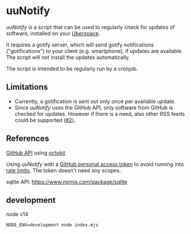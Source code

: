 # uuNotify

_uuNotify_ is a script that can be used to regularly check for updates of software, installed on your [Uberspace](https://uberspace.de).

It requires a gotify server, which will send gotify notifications ("gotifications") to your client (e.g. smartphone), if updates are available.
The script will not install the updates automatically.

The script is intended to be regularly run by a cronjob.


## Limitations

* Currently, a gotification is sent out only once per available update.
* Since _uuNotify_ uses the GitHub API, only software from GitHub is checked for updates. However if there is a need, also other RSS feeds could be supported ([#2](https://github.com/franok/uu-notify/issues/2)).


## References

[GitHub API](https://docs.github.com/en/rest/reference/repos#releases) using [octokit](https://www.npmjs.com/package/@octokit/core)


Using _uuNotify_ with a [GitHub personal access token](https://docs.github.com/en/github/authenticating-to-github/keeping-your-account-and-data-secure/creating-a-personal-access-token) to avoid running into [rate limits](https://docs.github.com/en/rest/overview/resources-in-the-rest-api#rate-limiting).
The token doesn't need any scopes.

sqlite API: https://www.npmjs.com/package/sqlite

## development

node v14

```
NODE_ENV=development node index.mjs
```






